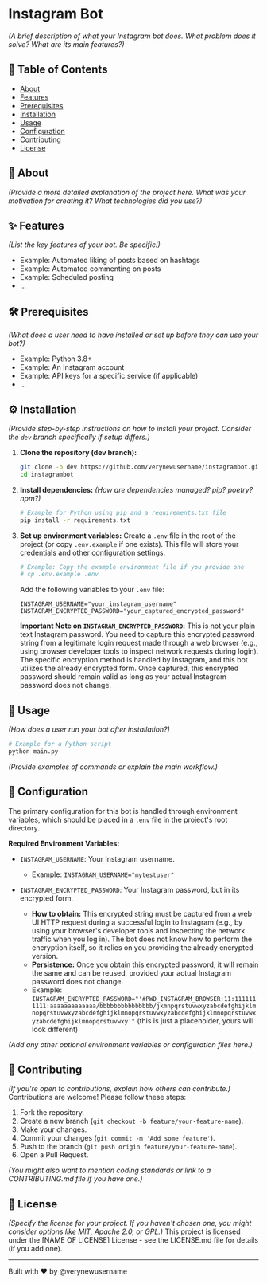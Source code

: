 # Instagram Bot

*(A brief description of what your Instagram bot does. What problem does it solve? What are its main features?)*

## 📖 Table of Contents
- [About](#about)
- [Features](#features)
- [Prerequisites](#prerequisites)
- [Installation](#installation)
- [Usage](#usage)
- [Configuration](#configuration)
- [Contributing](#contributing)
- [License](#license)

## 🌟 About

*(Provide a more detailed explanation of the project here. What was your motivation for creating it? What technologies did you use?)*

## ✨ Features

*(List the key features of your bot. Be specific!)*
- Example: Automated liking of posts based on hashtags
- Example: Automated commenting on posts
- Example: Scheduled posting
- ...

## 🛠 Prerequisites

*(What does a user need to have installed or set up before they can use your bot?)*
- Example: Python 3.8+
- Example: An Instagram account
- Example: API keys for a specific service (if applicable)
- ...

## ⚙️ Installation

*(Provide step-by-step instructions on how to install your project. Consider the `dev` branch specifically if setup differs.)*

1.  **Clone the repository (dev branch):**
    ```bash
    git clone -b dev https://github.com/verynewusername/instagrambot.git
    cd instagrambot
    ```
2.  **Install dependencies:**
    *(How are dependencies managed? pip? poetry? npm?)*
    ```bash
    # Example for Python using pip and a requirements.txt file
    pip install -r requirements.txt
    ```
3.  **Set up environment variables:**
    Create a `.env` file in the root of the project (or copy `.env.example` if one exists). This file will store your credentials and other configuration settings.
    ```bash
    # Example: Copy the example environment file if you provide one
    # cp .env.example .env
    ```
    Add the following variables to your `.env` file:
    ```env
    INSTAGRAM_USERNAME="your_instagram_username"
    INSTAGRAM_ENCRYPTED_PASSWORD="your_captured_encrypted_password"
    ```
    **Important Note on `INSTAGRAM_ENCRYPTED_PASSWORD`:**
    This is not your plain text Instagram password. You need to capture this encrypted password string from a legitimate login request made through a web browser (e.g., using browser developer tools to inspect network requests during login). The specific encryption method is handled by Instagram, and this bot utilizes the already encrypted form. Once captured, this encrypted password should remain valid as long as your actual Instagram password does not change.

## 🚀 Usage

*(How does a user run your bot after installation?)*
```bash
# Example for a Python script
python main.py
```
*(Provide examples of commands or explain the main workflow.)*

## 🔧 Configuration

The primary configuration for this bot is handled through environment variables, which should be placed in a `.env` file in the project's root directory.

**Required Environment Variables:**

*   `INSTAGRAM_USERNAME`: Your Instagram username.
    *   Example: `INSTAGRAM_USERNAME="mytestuser"`

*   `INSTAGRAM_ENCRYPTED_PASSWORD`: Your Instagram password, but in its encrypted form.
    *   **How to obtain:** This encrypted string must be captured from a web UI HTTP request during a successful login to Instagram (e.g., by using your browser's developer tools and inspecting the network traffic when you log in). The bot does not know how to perform the encryption itself, so it relies on you providing the already encrypted version.
    *   **Persistence:** Once you obtain this encrypted password, it will remain the same and can be reused, provided your actual Instagram password does not change.
    *   Example: `INSTAGRAM_ENCRYPTED_PASSWORD="'#PWD_INSTAGRAM_BROWSER:11:1111111111:aaaaaaaaaaaaa/bbbbbbbbbbbbbbb/jkmnpqrstuvwxyzabcdefghijklmnopqrstuvwxyzabcdefghijklmnopqrstuvwxyzabcdefghijklmnopqrstuvwxyzabcdefghijklmnopqrstuvwxy'"` (this is just a placeholder, yours will look different)

*(Add any other optional environment variables or configuration files here.)*

## 🤝 Contributing

*(If you're open to contributions, explain how others can contribute.)*
Contributions are welcome! Please follow these steps:
1. Fork the repository.
2. Create a new branch (`git checkout -b feature/your-feature-name`).
3. Make your changes.
4. Commit your changes (`git commit -m 'Add some feature'`).
5. Push to the branch (`git push origin feature/your-feature-name`).
6. Open a Pull Request.

*(You might also want to mention coding standards or link to a CONTRIBUTING.md file if you have one.)*

## 📄 License

*(Specify the license for your project. If you haven't chosen one, you might consider options like MIT, Apache 2.0, or GPL.)*
This project is licensed under the [NAME OF LICENSE] License - see the LICENSE.md file for details (if you add one).

---

Built with ❤️ by @verynewusername